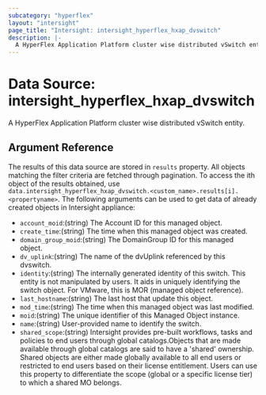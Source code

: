 ```yaml
---
subcategory: "hyperflex"
layout: "intersight"
page_title: "Intersight: intersight_hyperflex_hxap_dvswitch"
description: |-
  A HyperFlex Application Platform cluster wise distributed vSwitch entity.
---
```


# Data Source: intersight_hyperflex_hxap_dvswitch
A HyperFlex Application Platform cluster wise distributed vSwitch entity.
## Argument Reference
The results of this data source are stored in `results` property.
All objects matching the filter criteria are fetched through pagination.
To access the ith object of the results obtained, use `data.intersight_hyperflex_hxap_dvswitch.<custom_name>.results[i].<propertyname>`.
The following arguments can be used to get data of already created objects in Intersight appliance:
* `account_moid`:(string) The Account ID for this managed object. 
* `create_time`:(string) The time when this managed object was created. 
* `domain_group_moid`:(string) The DomainGroup ID for this managed object. 
* `dv_uplink`:(string) The name of the dvUplink referenced by this dvswitch. 
* `identity`:(string) The internally generated identity of this switch. This entity is not manipulated by users. It aids in uniquely identifying the switch object. For VMware, this is MOR (managed object reference). 
* `last_hostname`:(string) The last host that update this object. 
* `mod_time`:(string) The time when this managed object was last modified. 
* `moid`:(string) The unique identifier of this Managed Object instance. 
* `name`:(string) User-provided name to identify the switch. 
* `shared_scope`:(string) Intersight provides pre-built workflows, tasks and policies to end users through global catalogs.Objects that are made available through global catalogs are said to have a 'shared' ownership. Shared objects are either made globally available to all end users or restricted to end users based on their license entitlement. Users can use this property to differentiate the scope (global or a specific license tier) to which a shared MO belongs. 
 